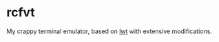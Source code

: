 # rcfvt

My crappy terminal emulator, based on [lwt](https://github.com/mewkiz/lwt) with
extensive modifications.
